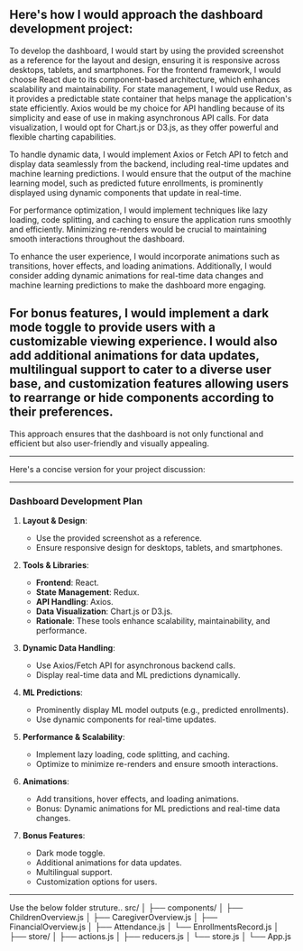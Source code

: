 Here's how I would approach the dashboard development project:
------------------------------------------------------------------------------
To develop the dashboard, I would start by using the provided screenshot as a reference for the layout and design, ensuring it is responsive across desktops, tablets, and smartphones. For the frontend framework, I would choose React due to its component-based architecture, which enhances scalability and maintainability. For state management, I would use Redux, as it provides a predictable state container that helps manage the application's state efficiently. Axios would be my choice for API handling because of its simplicity and ease of use in making asynchronous API calls. For data visualization, I would opt for Chart.js or D3.js, as they offer powerful and flexible charting capabilities.

To handle dynamic data, I would implement Axios or Fetch API to fetch and display data seamlessly from the backend, including real-time updates and machine learning predictions. I would ensure that the output of the machine learning model, such as predicted future enrollments, is prominently displayed using dynamic components that update in real-time.

For performance optimization, I would implement techniques like lazy loading, code splitting, and caching to ensure the application runs smoothly and efficiently. Minimizing re-renders would be crucial to maintaining smooth interactions throughout the dashboard.

To enhance the user experience, I would incorporate animations such as transitions, hover effects, and loading animations. Additionally, I would consider adding dynamic animations for real-time data changes and machine learning predictions to make the dashboard more engaging.

For bonus features, I would implement a dark mode toggle to provide users with a customizable viewing experience. I would also add additional animations for data updates, multilingual support to cater to a diverse user base, and customization features allowing users to rearrange or hide components according to their preferences.
---------------------------------------------------------------------------------------------------------------------------
This approach ensures that the dashboard is not only functional and efficient but also user-friendly and visually appealing.


****************************************************************************************************************************************
Here's a concise version for your project discussion:

---

### Dashboard Development Plan

1. **Layout & Design**:
   - Use the provided screenshot as a reference.
   - Ensure responsive design for desktops, tablets, and smartphones.

2. **Tools & Libraries**:
   - **Frontend**: React.
   - **State Management**: Redux.
   - **API Handling**: Axios.
   - **Data Visualization**: Chart.js or D3.js.
   - **Rationale**: These tools enhance scalability, maintainability, and performance.

3. **Dynamic Data Handling**:
   - Use Axios/Fetch API for asynchronous backend calls.
   - Display real-time data and ML predictions dynamically.

4. **ML Predictions**:
   - Prominently display ML model outputs (e.g., predicted enrollments).
   - Use dynamic components for real-time updates.

5. **Performance & Scalability**:
   - Implement lazy loading, code splitting, and caching.
   - Optimize to minimize re-renders and ensure smooth interactions.

6. **Animations**:
   - Add transitions, hover effects, and loading animations.
   - Bonus: Dynamic animations for ML predictions and real-time data changes.

7. **Bonus Features**:
   - Dark mode toggle.
   - Additional animations for data updates.
   - Multilingual support.
   - Customization options for users.

---
Use the below folder struture..
src/
│
├── components/
│   ├── ChildrenOverview.js
│   ├── CaregiverOverview.js
│   ├── FinancialOverview.js
│   ├── Attendance.js
│   └── EnrollmentsRecord.js
│
├── store/
│   ├── actions.js
│   ├── reducers.js
│   └── store.js
│
└── App.js
